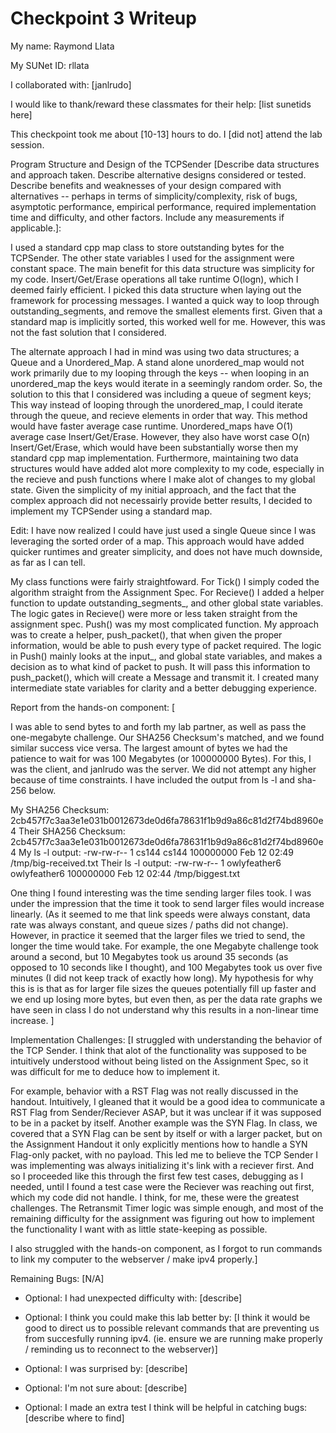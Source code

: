 Checkpoint 3 Writeup
====================

My name: Raymond Llata

My SUNet ID: rllata

I collaborated with: [janlrudo]

I would like to thank/reward these classmates for their help: [list sunetids here]

This checkpoint took me about [10-13] hours to do. I [did not] attend the lab session.

Program Structure and Design of the TCPSender [Describe data
structures and approach taken. Describe alternative designs considered
or tested.  Describe benefits and weaknesses of your design compared
with alternatives -- perhaps in terms of simplicity/complexity, risk
of bugs, asymptotic performance, empirical performance, required
implementation time and difficulty, and other factors. Include any
measurements if applicable.]: 

I used a standard cpp map class to store outstanding bytes for the TCPSender. The other state variables I used for the assignment were constant space. The main benefit for this data structure was simplicity for my code. Insert/Get/Erase operations all take runtime O(logn), which I deemed fairly efficient. I picked this data structure when laying out the framework for processing messages. I wanted a quick way to loop through outstanding_segments, and remove the smallest elements first. Given that a standard map is implicitly sorted, this worked well for me. However, this was not the fast solution that I considered.

The alternate approach I had in mind was using two data structures; a Queue and a Unordered_Map. A stand alone unordered_map would not work primarily due to my looping through the keys -- when looping in an unordered_map the keys would iterate in a seemingly random order. So, the solution to this that I considered was including a queue of segment keys; This way instead of looping through the unordered_map, I could iterate through the queue, and recieve elements in order that way. This method would have faster average case runtime. Unordered_maps have O(1) average case Insert/Get/Erase. However, they also have worst case O(n) Insert/Get/Erase, which would have been substantially worse then my standard cpp map implementation. Furthermore, maintaining two data structures would have added alot more complexity to my code, especially in the recieve and push functions where I make alot of changes to my global state. Given the simplicity of my initial approach, and the fact that the complex approach did not necessairly provide better results, I decided to implement my TCPSender using a standard map.

Edit: I have now realized I could have just used a single Queue since I was leveraging the sorted order of a map. This approach would have added quicker runtimes and greater simplicity, and does not have much downside, as far as I can tell.

My class functions were fairly straightfoward. For Tick() I simply coded the algorithm straight from the Assignment Spec. For Recieve() I added a helper function to update outstanding_segments_, and other global state variables. The logic gates in Recieve() were more or less taken straight from the assignment spec. Push() was my most complicated function. My approach was to create a helper, push_packet(), that when given the proper information, would be able to push every type of packet required. The logic in Push() mainly looks at the input_, and global state variables, and makes a decision as to what kind of packet to push. It will pass this information to push_packet(), which will create a Message and transmit it. I created many intermediate state variables for clarity and a better debugging experience.

Report from the hands-on component: [

I was able to send bytes to and forth my lab partner, as well as pass the one-megabyte challenge. Our SHA256 Checksum's matched, and we found similar success vice versa. The largest amount of bytes we had the patience to wait for was 100 Megabytes (or 100000000 Bytes). For this, I was the client, and janlrudo was the server. We did not attempt any higher because of time constraints. I have included the output from ls -l and sha-256 below.

My SHA256 Checksum:
2cb457f7c3aa3e1e031b0012673de0d6fa78631f1b9d9a86c81d2f74bd8960e4
Their SHA256 Checksum:
2cb457f7c3aa3e1e031b0012673de0d6fa78631f1b9d9a86c81d2f74bd8960e4
My ls -l output:
-rw-rw-r-- 1 cs144 cs144 100000000 Feb 12 02:49 /tmp/big-received.txt
Their ls -l output:
-rw-rw-r-- 1 owlyfeather6 owlyfeather6 100000000 Feb 12 02:44 /tmp/biggest.txt

One thing I found interesting was the time sending larger files took. I was under the impression that the time it took to send larger files would increase linearly. (As it seemed to me that link speeds were always constant, data rate was always constant, and queue sizes / paths did not change). However, in practice it seemed that the larger files we tried to send, the longer the time would take. For example, the one Megabyte challenge took around a second, but 10 Megabytes took us around 35 seconds (as opposed to 10 seconds like I thought), and 100 Megabytes took us over five minutes (I did not keep track of exactly how long). My hypothesis for why this is is that as for larger file sizes the queues potentially fill up faster and we end up losing more bytes, but even then, as per the data rate graphs we have seen in class I do not understand why this results in a non-linear time increase.
]

Implementation Challenges:
[I struggled with understanding the behavior of the TCP Sender. I think that alot of the functionality was supposed to be intuitively understood without being listed on the Assignment Spec, so it was difficult for me to deduce how to implement it. 

For example, behavior with a RST Flag was not really discussed in the handout. Intuitively, I gleaned that it would be a good idea to communicate a RST Flag from Sender/Reciever ASAP, but it was unclear if it was supposed to be in a packet by itself. Another example was the SYN Flag. In class, we covered that a SYN Flag can be sent by itself or with a larger packet, but on the Assignment Handout it only explicitly mentions how to handle a SYN Flag-only packet, with no payload. This led me to believe the TCP Sender I was implementing was always initializing it's link with a reciever first. And so I proceeded like this through the first few test cases, debugging as I needed, until I found a test case were the Reciever was reaching out first, which my code did not handle. I think, for me, these were the greatest challenges. The Retransmit Timer logic was simple enough, and most of the remaining difficulty for the assignment was figuring out how to implement the functionality I want with as little state-keeping as possible.

I also struggled with the hands-on component, as I forgot to run commands to link my computer to the webserver / make ipv4 properly.]

Remaining Bugs:
[N/A]

- Optional: I had unexpected difficulty with: [describe]

- Optional: I think you could make this lab better by: [I think it would be good to direct us to possible relevant commands that are preventing us from succesfully running ipv4. (ie. ensure we are running make properly / reminding us to reconnect to the webserver)]

- Optional: I was surprised by: [describe]

- Optional: I'm not sure about: [describe]

- Optional: I made an extra test I think will be helpful in catching bugs: [describe where to find]
